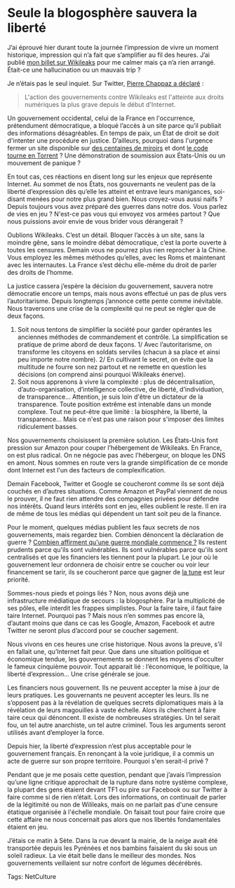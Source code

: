 # Seule la blogosphère sauvera la liberté

J’ai éprouvé hier durant toute la journée l’impression de vivre un moment historique, impression qui n’a fait que s’amplifier au fil des heures. J’ai publié [mon billet sur Wikileaks](http://blog.tcrouzet.com/2010/12/03/dictature-de-la-transparence/) pour me calmer mais ça n’a rien arrangé. Était-ce une hallucination ou un mauvais trip ?<span id="more-20730"></span>

Je n’étais pas le seul inquiet. Sur Twitter, [Pierre Chappaz a déclaré](http://twitter.com/pierrechappaz/status/10793640183988224) :

> L'action des gouvernements contre Wikileaks est l'atteinte aux droits numériques la plus grave depuis le début d'Internet.

Un gouvernement occidental, celui de la France en l'occurrence, prétendument démocratique, a bloqué l’accès à un site parce qu’il publiait des informations désagréables. En temps de paix, un État de droit se doit d'intenter une procédure en justice. D’ailleurs, pourquoi dans l'urgence fermer un site disponible sur [des centaines de miroirs](http://www.jmp.net/2010/12/wikileaks/) et dont [le code tourne en Torrent](http://thepiratebay.org/torrent/4713076) ? Une démonstration de soumission aux États-Unis ou un mouvement de panique ?

En tout cas, ces réactions en disent long sur les enjeux que représente Internet. Au sommet de nos États, nos gouvernants ne veulent pas de la liberté d’expression dès qu’elle les atteint et entrave leurs manigances, soi-disant menées pour notre plus grand bien. Nous croyez-vous aussi naïfs ? Depuis toujours vous avez préparé des guerres dans notre dos. Vous parlez de vies en jeu ? N'est-ce pas vous qui envoyez vos armées partout ? Que nous puissions avoir envie de vous brider vous dérangerait ?

Oublions Wikileaks. C’est un détail. Bloquer l’accès à un site, sans la moindre gêne, sans le moindre débat démocratique, c’est la porte ouverte à toutes les censures. Demain vous ne pourrez plus rien reprocher à la Chine. Vous employez les mêmes méthodes qu’elles, avec les Roms et maintenant avec les internautes. La France s’est déchu elle-même du droit de parler des droits de l’homme.

La justice cassera j’espère la décision du gouvernement, sauvera notre démocratie encore un temps, mais nous avons effectué un pas de plus vers l’autoritarisme. Depuis longtemps j’annonce cette pente comme inévitable. Nous traversons une crise de la complexité qui ne peut se régler que de deux façons.

1. Soit nous tentons de simplifier la société pour garder opérantes les anciennes méthodes de commandement et contrôle. La simplification se pratique de prime abord de deux façons. 1/ Avec l’autoritarisme, on transforme les citoyens en soldats serviles (chacun à sa place et ainsi peu importe notre nombre). 2/ En cultivant le secret, on évite que la multitude ne fourre son nez partout et ne remette en question les décisions (on comprend ainsi pourquoi Wikileaks énerve).
2. Soit nous apprenons à vivre la complexité : plus de décentralisation, d’auto-organisation, d’intelligence collective, de liberté, d’individuation, de transparence… Attention, je suis loin d'être un dictateur de la transparence. Toute position extrême est intenable dans un monde complexe. Tout ne peut-être que limité : la biosphère, la liberté, la transparence... Mais ce n'est pas une raison pour s'imposer des limites ridiculement basses.

Nos gouvernements choisissent la première solution. Les États-Unis font pression sur Amazon pour couper l’hébergement de Wikileaks. En France, on est plus radical. On ne négocie pas avec l’hébergeur, on bloque les DNS en amont. Nous sommes en route vers la grande simplification de ce monde dont Internet est l'un des facteurs de complexification.

Demain Facebook, Twitter et Google se coucheront comme ils se sont déjà couchés en d’autres situations. Comme Amazon et PayPal viennent de nous le prouver, il ne faut rien attendre des compagnies privées pour défendre nos intérêts. Quand leurs intérêts sont en jeu, elles oublient le reste. Il en ira de même de tous les médias qui dépendent un tant soit peu de la finance.

Pour le moment, quelques médias publient les faux secrets de nos gouvernements, mais regardez bien. Combien dénoncent la déclaration de guerre ? [Combien affirment qu'une guerre mondiale commence ?](http://www.jmp.net/2010/12/wikileaks/) Ils restent prudents parce qu'ils sont vulnérables. Ils sont vulnérables parce qu'ils sont centralisés et que les financiers les tiennent pour la plupart. Le jour où le gouvernement leur ordonnera de choisir entre se coucher ou voir leur financement se tarir, ils se coucheront parce que gagner de [la tune](http://blog.tcrouzet.com/tune-caniveau/) est leur priorité.

Sommes-nous pieds et poings liés ? Non, nous avons déjà une infrastructure médiatique de secours : la blogosphère. Par la multiplicité de ses pôles, elle interdit les frappes simplistes. Pour la faire taire, il faut faire taire Internet. Pourquoi pas ? Mais nous n’en sommes pas encore là, d’autant moins que dans ce cas les Google, Amazon, Facebook et autre Twitter ne seront plus d’accord pour se coucher sagement.

Nous vivons en ces heures une crise historique. Nous avons la preuve, s’il en fallait une, qu’Internet fait peur. Que dans une situation politique et économique tendue, les gouvernements se donnent les moyens d'occulter le fameux cinquième pouvoir. Tout apparait lié : l’économique, le politique, la liberté d’expression… Une crise générale se joue.

Les financiers nous gouvernent. Ils ne peuvent accepter la mise à jour de leurs pratiques. Les gouvernants ne peuvent accepter les leurs. Ils ne s’opposent pas à la révélation de quelques secrets diplomatiques mais à la révélation de leurs magouilles à vaste échelle. Alors ils cherchent à faire taire ceux qui dénoncent. Il existe de nombreuses stratégies. Un tel serait fou, un tel autre anarchiste, un tel autre criminel. Tous les arguments seront utilisés avant d’employer la force.

Depuis hier, la liberté d’expression n’est plus acceptable pour le gouvernement français. En renonçant à la voie juridique, il a commis un acte de guerre sur son propre territoire. Pourquoi s'en serait-il privé ?

Pendant que je me posais cette question, pendant que j’avais l’impression qu’une ligne critique approchait de la rupture dans notre système complexe, la plupart des gens étaient devant TF1 ou pire sur Facebook ou sur Twitter à faire comme si de rien n’était. Lors des informations, on continuait de parler de la légitimité ou non de Wilileaks, mais on ne parlait pas d'une censure étatique organisée à l'échelle mondiale. On faisait tout pour faire croire que cette affaire ne nous concernait pas alors que nos libertés fondamentales étaient en jeu.

J’étais ce matin à Sète. Dans la rue devant la mairie, de la neige avait été transportée depuis les Pyrénées et nos bambins faisaient du ski sous un soleil radieux. La vie était belle dans le meilleur des mondes. Nos gouvernements veillaient sur notre confort de légumes décérébrés.

Tags: NetCulture